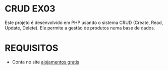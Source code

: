 # CRUD EX03

Este projeto é desenvolvido em PHP usando o sistema CRUD (Create, Read, Update, Delete). Ele permite a gestão de produtos numa base de dados.

# REQUISITOS

- Conta no site [alojamentos gratis](alojamento-gratis.com)
